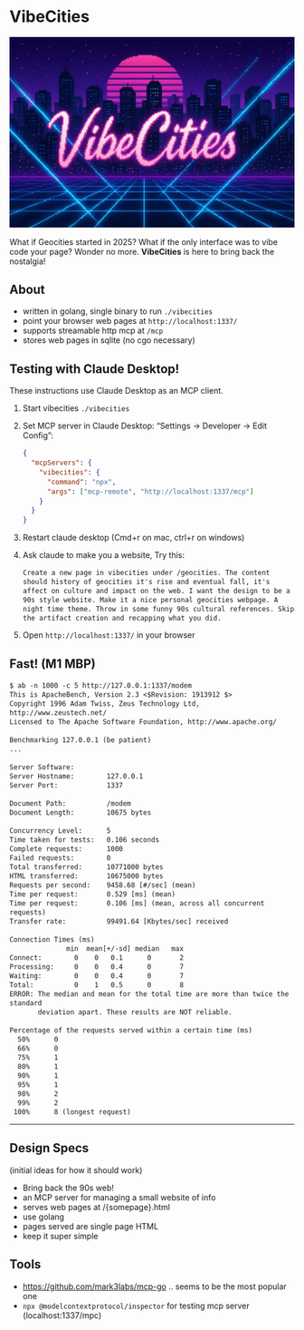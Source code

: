 # VibeCities

![VibeCities Header](vibecities-header2.webp)

What if Geocities started in 2025? What if the only interface was to vibe code your page? Wonder no more. **VibeCities** is here to bring back the nostalgia!

## About

- written in golang, single binary to run `./vibecities`
- point your browser web pages at `http://localhost:1337/`
- supports streamable http mcp at `/mcp`
- stores web pages in sqlite (no cgo necessary)

## Testing with Claude Desktop!

These instructions use Claude Desktop as an MCP client.

1. Start vibecities `./vibecities`
1. Set MCP server in Claude Desktop: “Settings → Developer → Edit Config”:

   ```json
   {
     "mcpServers": {
       "vibecities": {
         "command": "npx",
         "args": ["mcp-remote", "http://localhost:1337/mcp"]
       }
     }
   }
   ```

1. Restart claude desktop (Cmd+r on mac, ctrl+r on windows)
1. Ask claude to make you a website, Try this:

   ```
   Create a new page in vibecities under /geocities. The content should history of geocities it's rise and eventual fall, it's affect on culture and impact on the web. I want the design to be a 90s style website. Make it a nice personal geocities webpage. A night time theme. Throw in some funny 90s cultural references. Skip the artifact creation and recapping what you did.
   ```

1. Open `http://localhost:1337/` in your browser

## Fast! (M1 MBP)

```
$ ab -n 1000 -c 5 http://127.0.0.1:1337/modem
This is ApacheBench, Version 2.3 <$Revision: 1913912 $>
Copyright 1996 Adam Twiss, Zeus Technology Ltd, http://www.zeustech.net/
Licensed to The Apache Software Foundation, http://www.apache.org/

Benchmarking 127.0.0.1 (be patient)
...

Server Software:
Server Hostname:        127.0.0.1
Server Port:            1337

Document Path:          /modem
Document Length:        10675 bytes

Concurrency Level:      5
Time taken for tests:   0.106 seconds
Complete requests:      1000
Failed requests:        0
Total transferred:      10771000 bytes
HTML transferred:       10675000 bytes
Requests per second:    9458.68 [#/sec] (mean)
Time per request:       0.529 [ms] (mean)
Time per request:       0.106 [ms] (mean, across all concurrent requests)
Transfer rate:          99491.64 [Kbytes/sec] received

Connection Times (ms)
              min  mean[+/-sd] median   max
Connect:        0    0   0.1      0       2
Processing:     0    0   0.4      0       7
Waiting:        0    0   0.4      0       7
Total:          0    1   0.5      0       8
ERROR: The median and mean for the total time are more than twice the standard
       deviation apart. These results are NOT reliable.

Percentage of the requests served within a certain time (ms)
  50%      0
  66%      0
  75%      1
  80%      1
  90%      1
  95%      1
  98%      2
  99%      2
 100%      8 (longest request)
```

---

## Design Specs

(initial ideas for how it should work)

- Bring back the 90s web!
- an MCP server for managing a small website of info
- serves web pages at /{somepage}.html
- use golang
- pages served are single page HTML
- keep it super simple

## Tools

- https://github.com/mark3labs/mcp-go .. seems to be the most popular one
- `npx @modelcontextprotocol/inspector` for testing mcp server (localhost:1337/mpc)
